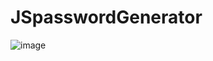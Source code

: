 # JSpasswordGenerator

![image](https://user-images.githubusercontent.com/88167353/233211190-14f859b7-1322-4382-a2bf-12b0947d7b0e.png)
